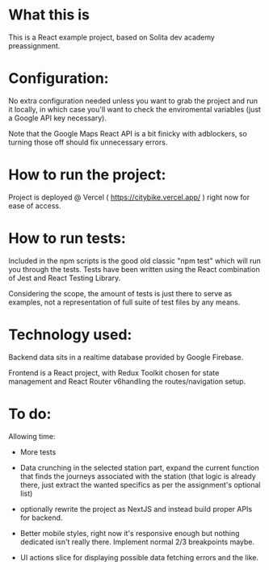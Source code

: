 # What this is

This is a React example project, based on Solita dev academy preassignment.

# Configuration:

No extra configuration needed unless you want to grab the project and run it locally, in which case you'll want to check the enviromental variables (just a Google API key necessary).

Note that the Google Maps React API is a bit finicky with adblockers, so turning those off should fix unnecessary errors.

# How to run the project:

Project is deployed @ Vercel ( https://citybike.vercel.app/ ) right now for ease of access.

# How to run tests:

Included in the npm scripts is the good old classic "npm test" which will run you through the tests. Tests have been written using the React combination of Jest and React Testing Library.

Considering the scope, the amount of tests is just there to serve as examples, not a representation of full suite of test files by any means.

# Technology used:

Backend data sits in a realtime database provided by Google Firebase.

Frontend is a React project, with Redux Toolkit chosen for state management and React Router v6handling the routes/navigation setup.

# To do:

Allowing time:

- More tests

- Data crunching in the selected station part, expand the current function that finds the journeys associated with the station (that logic is already there, just extract the wanted specifics as per the assignment's optional list)

- optionally rewrite the project as NextJS and instead build proper APIs for backend.

- Better mobile styles, right now it's responsive enough but nothing dedicated isn't really there. Implement normal 2/3 breakpoints maybe.

- UI actions slice for displaying possible data fetching errors and the like.
